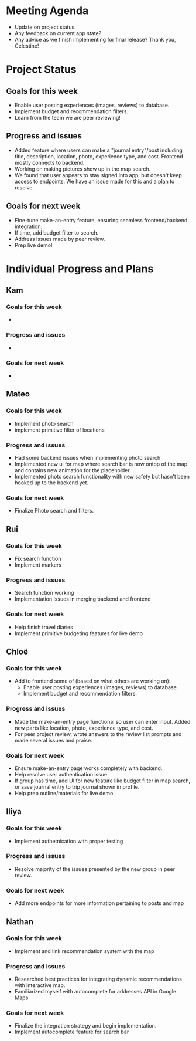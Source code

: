 # Meeting Agenda
- Update on project status.
- Any feedback on current app state?
- Any advice as we finish implementing for final release? 
Thank you, Celestine! 

# Project Status
## Goals for this week
- Enable user posting experiences (images, reviews) to database.
- Implement budget and recommendation filters.  
- Learn from the team we are peer reviewing! 
## Progress and issues
- Added feature where users can make a "journal entry"/post including title, description, location, photo, experience type, and cost. Frontend mostly connects to backend. 
- Working on making pictures show up in the map search.
- We found that user appears to stay signed into app, but doesn't keep access to endpoints. We have an issue made for this and a plan to resolve. 
## Goals for next week
- Fine-tune make-an-entry feature, ensuring seamless frontend/backend integration.
- If time, add budget filter to search.
- Address issues made by peer review.
- Prep live demo!

# Individual Progress and Plans
## Kam
### Goals for this week
- 
### Progress and issues
- 
### Goals for next week
- 


## Mateo
### Goals for this week
- Implement photo search
- implement primitive filter of locations
### Progress and issues
- Had some backend issues when implementing photo search
- Implemented new ui for map where search bar is now ontop of the map and contains new animation for the placeholder.
- Implemented photo search functionality with new safety but hasn't been hooked up to the backend yet.
### Goals for next week
- Finalize Photo search and filters.
 
## Rui
### Goals for this week
- Fix search function
- Implement markers
### Progress and issues
- Search function working
- Implementation issues in merging backend and frontend
### Goals for next week
- Help finish travel diaries
- Implement primitive budgeting features for live demo

## Chloë
### Goals for this week
- Add to frontend some of (based on what others are working on):
  - Enable user posting experiences (images, reviews) to database.
  - Implement budget and recommendation filters.  
### Progress and issues
- Made the make-an-entry page functional so user can enter input. Added new parts like location, photo, experience type, and cost.
- For peer project review, wrote answers to the review list prompts and made several issues and praise. 
### Goals for next week
- Ensure make-an-entry page works completely with backend.
- Help resolve user authentication issue.
- If group has time, add UI for new feature like budget filter in map search, or save journal entry to trip journal shown in profile. 
- Help prep outline/materials for live demo. 

## Iliya
### Goals for this week
- Implement authetnication with proper testing
### Progress and issues
- Resolve majority of the issues presented by the new group in peer review.
### Goals for next week
- Add more endpoints for more information pertaining to posts and map

## Nathan
### Goals for this week
- Implement and link recommendation system with the map
### Progress and issues
- Researched best practices for integrating dynamic recommendations with interactive map.
- Familiarized myself with autocomplete for addresses API in Google Maps
### Goals for next week 
- Finalize the integration strategy and begin implementation.
- Implement autocomplete feature for search bar
